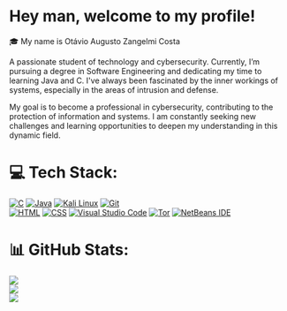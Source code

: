 # Hey man, welcome to my profile!
🎓 My name is Otávio Augusto Zangelmi Costa

A passionate student of technology and cybersecurity. Currently, I’m pursuing a degree in Software Engineering and dedicating my time to learning Java and C. I've always been fascinated by the inner workings of systems, especially in the areas of intrusion and defense.

My goal is to become a professional in cybersecurity, contributing to the protection of information and systems. I am constantly seeking new challenges and learning opportunities to deepen my understanding in this dynamic field.


# 💻 Tech Stack:
[![C](https://img.shields.io/badge/C-00599C?logo=c&logoColor=white)](#) 
[![Java](https://img.shields.io/badge/Java-%23ED8B00.svg?logo=openjdk&logoColor=white)](#) 
[![Kali Linux](https://img.shields.io/badge/Kali%20Linux-557C94?logo=kalilinux&logoColor=fff)](#)
[![Git](https://img.shields.io/badge/Git-F05032?logo=git&logoColor=fff)](#)   
[![HTML](https://img.shields.io/badge/HTML-%23E34F26.svg?logo=html5&logoColor=white)](#)
[![CSS](https://img.shields.io/badge/CSS-1572B6?logo=css3&logoColor=fff)](#)
[![Visual Studio Code](https://custom-icon-badges.demolab.com/badge/Visual%20Studio%20Code-0078d7.svg?logo=vsc&logoColor=white)](#)
[![Tor](https://img.shields.io/badge/Tor-7D4698?logo=Tor-Browser&logoColor=white)](#)
[![NetBeans IDE](https://img.shields.io/badge/NetBeans%20IDE-1B6AC6.svg?logo=apache-netbeans-ide&logoColor=white)](#)



# 📊 GitHub Stats:
![](https://github-readme-stats.vercel.app/api?username=otav1n&theme=tokyonight&hide_border=false&include_all_commits=false&count_private=false)<br/>
![](https://github-readme-streak-stats.herokuapp.com/?user=otav1n&theme=tokyonight&hide_border=false)<br/>
![](https://github-readme-stats.vercel.app/api/top-langs/?username=otav1n&theme=tokyonight&hide_border=false&include_all_commits=false&count_private=false&layout=compact)

<!-- Proudly created with GPRM ( https://gprm.itsvg.in ) -->
